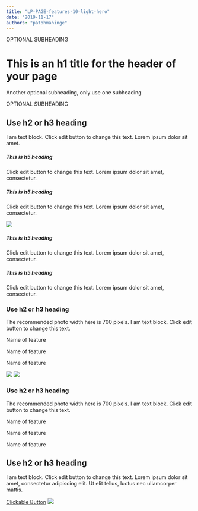 ```yaml
---
title: "LP-PAGE-features-10-light-hero"
date: "2019-11-17"
authors: "patohmahinge"
---
```


OPTIONAL SUBHEADING

# This is an h1 title for the header of your page

Another optional subheading, only use one subheading

OPTIONAL SUBHEADING

## Use h2 or h3 heading

I am text block. Click edit button to change this text. Lorem ipsum dolor sit amet.

##### This is h5 heading

Click edit button to change this text. Lorem ipsum dolor sit amet, consectetur.

##### This is h5 heading

Click edit button to change this text. Lorem ipsum dolor sit amet, consectetur.

![](images/placeholder-500x750.png)

##### This is h5 heading

Click edit button to change this text. Lorem ipsum dolor sit amet, consectetur.

##### This is h5 heading

Click edit button to change this text. Lorem ipsum dolor sit amet, consectetur.

### Use h2 or h3 heading

The recommended photo width here is 700 pixels. I am text block. Click edit button to change this text.

Name of feature

Name of feature

Name of feature

![](images/placeholder-700x450.jpg) ![](images/placeholder-700x450.jpg)

### Use h2 or h3 heading

The recommended photo width here is 700 pixels. I am text block. Click edit button to change this text.

Name of feature

Name of feature

Name of feature

## Use h2 or h3 heading

I am text block. Click edit button to change this text. Lorem ipsum dolor sit amet, consectetur adipiscing elit. Ut elit tellus, luctus nec ullamcorper mattis.

[Clickable Button](#) ![](images/placeholder-500x600.jpg)

